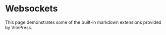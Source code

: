 # Websockets

This page demonstrates some of the built-in markdown extensions provided by VitePress.
